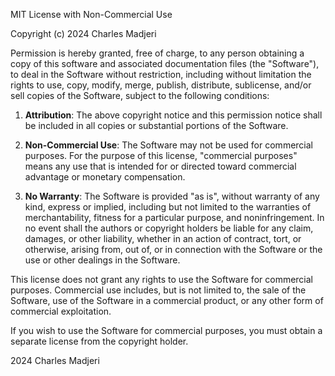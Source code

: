 MIT License with Non-Commercial Use

Copyright (c) 2024 Charles Madjeri

Permission is hereby granted, free of charge, to any person obtaining a copy
of this software and associated documentation files (the "Software"), to deal
in the Software without restriction, including without limitation the rights
to use, copy, modify, merge, publish, distribute, sublicense, and/or sell
copies of the Software, subject to the following conditions:

1. **Attribution**: The above copyright notice and this permission notice shall
   be included in all copies or substantial portions of the Software.

2. **Non-Commercial Use**: The Software may not be used for commercial purposes.
   For the purpose of this license, "commercial purposes" means any use that
   is intended for or directed toward commercial advantage or monetary compensation.

3. **No Warranty**: The Software is provided "as is", without warranty of any kind,
   express or implied, including but not limited to the warranties of
   merchantability, fitness for a particular purpose, and noninfringement. In no
   event shall the authors or copyright holders be liable for any claim, damages,
   or other liability, whether in an action of contract, tort, or otherwise, arising
   from, out of, or in connection with the Software or the use or other dealings
   in the Software.

This license does not grant any rights to use the Software for commercial purposes.
Commercial use includes, but is not limited to, the sale of the Software, use of
the Software in a commercial product, or any other form of commercial exploitation.

If you wish to use the Software for commercial purposes, you must obtain a separate
license from the copyright holder.

2024 Charles Madjeri
